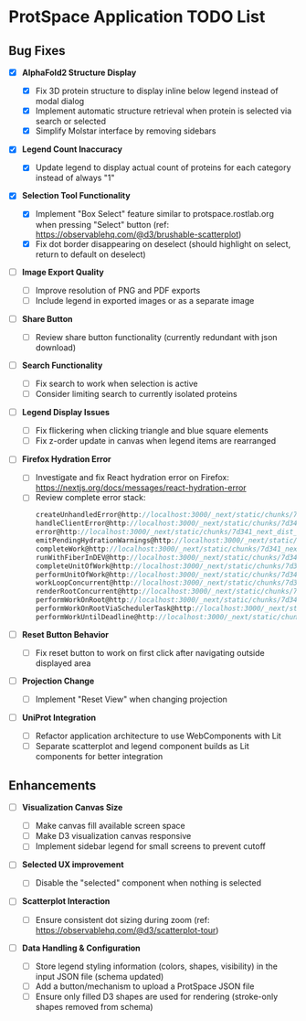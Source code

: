 # ProtSpace Application TODO List

## Bug Fixes

- [x] **AlphaFold2 Structure Display**

  - [x] Fix 3D protein structure to display inline below legend instead of modal dialog
  - [x] Implement automatic structure retrieval when protein is selected via search or selected
  - [x] Simplify Molstar interface by removing sidebars

- [x] **Legend Count Inaccuracy**

  - [x] Update legend to display actual count of proteins for each category instead of always "1"

- [x] **Selection Tool Functionality**

  - [x] Implement "Box Select" feature similar to protspace.rostlab.org when pressing "Select" button (ref: https://observablehq.com/@d3/brushable-scatterplot)
  - [x] Fix dot border disappearing on deselect (should highlight on select, return to default on deselect)

- [ ] **Image Export Quality**

  - [ ] Improve resolution of PNG and PDF exports
  - [ ] Include legend in exported images or as a separate image

- [ ] **Share Button**

  - [ ] Review share button functionality (currently redundant with json download)

- [ ] **Search Functionality**

  - [ ] Fix search to work when selection is active
  - [ ] Consider limiting search to currently isolated proteins

- [ ] **Legend Display Issues**

  - [ ] Fix flickering when clicking triangle and blue square elements
  - [ ] Fix z-order update in canvas when legend items are rearranged

- [ ] **Firefox Hydration Error**

  - [ ] Investigate and fix React hydration error on Firefox: https://nextjs.org/docs/messages/react-hydration-error
  - [ ] Review complete error stack:
    ```typescript
    createUnhandledError@http://localhost:3000/_next/static/chunks/7d341_next_dist_client_ea142b._.js:689:49
    handleClientError@http://localhost:3000/_next/static/chunks/7d341_next_dist_client_ea142b._.js:856:56
    error@http://localhost:3000/_next/static/chunks/7d341_next_dist_client_ea142b._.js:991:56
    emitPendingHydrationWarnings@http://localhost:3000/_next/static/chunks/7d341_next_dist_compiled_react-dom_78bccc._.js:2768:103
    completeWork@http://localhost:3000/_next/static/chunks/7d341_next_dist_compiled_react-dom_78bccc._.js:7238:102
    runWithFiberInDEV@http://localhost:3000/_next/static/chunks/7d341_next_dist_compiled_react-dom_78bccc._.js:631:20
    completeUnitOfWork@http://localhost:3000/_next/static/chunks/7d341_next_dist_compiled_react-dom_78bccc._.js:8020:23
    performUnitOfWork@http://localhost:3000/_next/static/chunks/7d341_next_dist_compiled_react-dom_78bccc._.js:7957:28
    workLoopConcurrent@http://localhost:3000/_next/static/chunks/7d341_next_dist_compiled_react-dom_78bccc._.js:7951:75
    renderRootConcurrent@http://localhost:3000/_next/static/chunks/7d341_next_dist_compiled_react-dom_78bccc._.js:7933:71
    performWorkOnRoot@http://localhost:3000/_next/static/chunks/7d341_next_dist_compiled_react-dom_78bccc._.js:7565:175
    performWorkOnRootViaSchedulerTask@http://localhost:3000/_next/static/chunks/7d341_next_dist_compiled_react-dom_78bccc._.js:8394:26
    performWorkUntilDeadline@http://localhost:3000/_next/static/chunks/7d341_next_dist_compiled_3d6fe6._.js:2353:72
    ```

- [ ] **Reset Button Behavior**

  - [ ] Fix reset button to work on first click after navigating outside displayed area

- [ ] **Projection Change**

  - [ ] Implement "Reset View" when changing projection

- [ ] **UniProt Integration**
  - [ ] Refactor application architecture to use WebComponents with Lit
  - [ ] Separate scatterplot and legend component builds as Lit components for better integration

## Enhancements

- [ ] **Visualization Canvas Size**

  - [ ] Make canvas fill available screen space
  - [ ] Make D3 visualization canvas responsive
  - [ ] Implement sidebar legend for small screens to prevent cutoff

- [ ] **Selected UX improvement**

  - [ ] Disable the "selected" component when nothing is selected

- [ ] **Scatterplot Interaction**

  - [ ] Ensure consistent dot sizing during zoom (ref: https://observablehq.com/@d3/scatterplot-tour)

- [ ] **Data Handling & Configuration**
  - [ ] Store legend styling information (colors, shapes, visibility) in the input JSON file (schema updated)
  - [ ] Add a button/mechanism to upload a ProtSpace JSON file
  - [ ] Ensure only filled D3 shapes are used for rendering (stroke-only shapes removed from schema)
